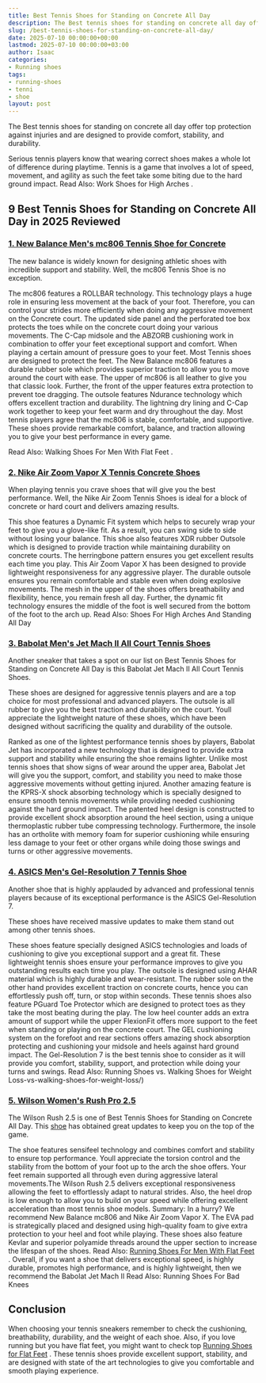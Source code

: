 ```yaml
---
title: Best Tennis Shoes for Standing on Concrete All Day
description: The Best tennis shoes for standing on concrete all day offer top protection against injuries and are designed to provide comfort, stability, and durability....
slug: /best-tennis-shoes-for-standing-on-concrete-all-day/
date: 2025-07-10 00:00:00+00:00
lastmod: 2025-07-10 00:00:00+03:00
author: Isaac
categories:
- Running shoes
tags:
- running-shoes
- tenni
- shoe
layout: post
---
```

The Best tennis shoes for standing on concrete all day offer top protection against injuries and are designed to provide comfort, stability, and durability.

Serious tennis players know that wearing correct shoes makes a whole lot of difference during playtime.
Tennis is a game that involves a lot of speed, movement, and agility as such the feet take some biting due to the hard ground impact. Read Also:
Work Shoes for High Arches
.
## 9 Best Tennis Shoes for Standing on Concrete All Day in 2025 Reviewed
### [1. New Balance Men's mc806 Tennis Shoe for Concrete](https://www.amazon.com/dp/B0098IISEU/?tag=p-policy-20)
The new balance is widely known for designing athletic shoes with incredible support and stability. Well, the mc806 Tennis Shoe is no exception.

The mc806 features a ROLLBAR technology. This technology plays a huge role in ensuring less movement at the back of your foot. Therefore, you can control your strides more efficiently when doing any aggressive movement on the Concrete court.
The updated side panel and the perforated toe box protects the toes while on the concrete court doing your various movements. The C-Cap midsole and the ABZORB cushioning work in combination to offer your feet exceptional support and comfort.
When playing a certain amount of pressure goes to your feet. Most Tennis shoes are designed to protect the feet. The New Balance mc806 features a durable rubber sole which provides superior traction to allow you to move around the court with ease.
The upper of mc806 is all leather to give you that classic look. Further, the front of the upper features extra protection to prevent toe dragging.
The outsole features Ndurance technology which offers excellent traction and durability. The lightning dry lining and C-Cap work together to keep your feet warm and dry throughout the day.
Most tennis players agree that the mc806 is stable, comfortable, and supportive. These shoes provide remarkable comfort, balance, and traction allowing you to give your best performance in every game.

Read Also:
Walking Shoes For Men With Flat Feet
.
### [2. Nike Air Zoom Vapor X Tennis Concrete Shoes](https://www.amazon.com/dp/B0761YNNQQ/?tag=p-policy-20)
When playing tennis you crave shoes that will give you the best performance. Well, the Nike Air Zoom Tennis Shoes is ideal for a block of concrete or hard court and delivers amazing results.

This shoe features a Dynamic Fit system which helps to securely wrap your feet to give you a glove-like fit. As a result, you can swing side to side without losing your balance.
This shoe also features XDR rubber Outsole which is designed to provide traction while maintaining durability on concrete courts. The herringbone pattern ensures you get excellent results each time you play.
This Air Zoom Vapor X has been designed to provide lightweight responsiveness for any aggressive player. The durable outsole ensures you remain comfortable and stable even when doing explosive movements.
The mesh in the upper of the shoes offers breathability and flexibility, hence, you remain fresh all day. Further, the dynamic fit technology ensures the middle of the foot is well secured from the bottom of the foot to the arch up.
Read Also:
Shoes For High Arches And Standing All Day
### [3. Babolat Men's Jet Mach II All Court Tennis Shoes](https://www.amazon.com/dp/B07871KYJ4/?tag=p-policy-20)
Another sneaker that takes a spot on our list on Best Tennis Shoes for Standing on Concrete All Day is this Babolat Jet Mach II All Court Tennis Shoes.

These shoes are designed for aggressive tennis players and are a top choice for most professional and advanced players. The outsole is all rubber to give you the best traction and durability on the court.
Youll appreciate the lightweight nature of these shoes, which have been designed without sacrificing the quality and durability of the outsole.

Ranked as one of the lightest performance tennis shoes by players, Babolat Jet has incorporated a new technology that is designed to provide extra support and stability while ensuring the shoe remains lighter.
Unlike most tennis shoes that show signs of wear around the upper area, Babolat Jet will give you the support, comfort, and stability you need to make those aggressive movements without getting injured.
Another amazing feature is the KPRS-X shock absorbing technology which is specially designed to ensure smooth tennis movements while providing needed cushioning against the hard ground impact.
The patented heel design is constructed to provide excellent shock absorption around the heel section, using a unique thermoplastic rubber tube compressing technology.
Furthermore, the insole has an ortholite with memory foam for superior cushioning while ensuring less damage to your feet or other organs while doing those swings and turns or other aggressive movements.
### [4. ASICS Men's Gel-Resolution 7 Tennis Shoe](https://www.amazon.com/dp/B01H32I5UY/?tag=p-policy-20)
Another shoe that is highly applauded by advanced and professional tennis players because of its exceptional performance is the ASICS Gel-Resolution 7.

These shoes have received massive updates to make them stand out among other tennis shoes.

These shoes feature specially designed ASICS technologies and loads of cushioning to give you exceptional support and a great fit.
These lightweight tennis shoes ensure your performance improves to give you outstanding results each time you play.
The outsole is designed using AHAR material which is highly durable and wear-resistant. The rubber sole on the other hand provides excellent traction on concrete courts, hence you can effortlessly push off, turn, or stop within seconds.
These tennis shoes also feature PGuard Toe Protector which are designed to protect toes as they take the most beating during the play. The low heel counter adds an extra amount of support while the upper FlexionFit offers more support to the feet when standing or playing on the concrete court.
The GEL cushioning system on the forefoot and rear sections offers amazing shock absorption protecting and cushioning your midsole and heels against hard ground impact.
The Gel-Resolution 7 is the best tennis shoe to consider as it will provide you comfort, stability, support, and protection while doing your turns and swings.
Read Also:
Running Shoes vs. Walking Shoes for Weight Loss-vs-walking-shoes-for-weight-loss/)
### [5. Wilson Women's Rush Pro 2.5](https://www.amazon.com/dp/B077J1KG1G/?tag=p-policy-20)
The Wilson Rush 2.5 is one of Best Tennis Shoes for Standing on Concrete All Day. This [shoe](https://pestpolicy.com/best-running-shoes-for-extensor-tendonitis/) has obtained great updates to keep you on the top of the game.


The shoe features sensifeel technology and combines comfort and stability to ensure top performance. Youll appreciate the torsion control and the stability from the bottom of your foot up to the arch the shoe offers.
Your feet remain supported all through even during aggressive lateral movements.The Wilson Rush 2.5 delivers exceptional responsiveness allowing the feet to effortlessly adapt to natural strides.
Also, the heel drop is low enough to allow you to build on your speed while offering excellent acceleration than most tennis shoe models. Summary: In a hurry? We recommend New Balance mc806 and Nike Air Zoom Vapor X.
The EVA pad is strategically placed and designed using high-quality foam to give extra protection to your heel and foot while playing.
These shoes also feature Kevlar and superior polyamide threads around the upper section to increase the lifespan of the shoes. Read Also:
[Running Shoes For Men With Flat Feet](https://pestpolicy.com/best-running-shoes-for-men-with-flat-feet/)
.
Overall, if you want a shoe that delivers exceptional speed, is highly durable, promotes high performance, and is highly lightweight, then we recommend the Babolat Jet Mach II
Read Also:
Running Shoes For Bad Knees
## Conclusion
When choosing your tennis sneakers remember to check the cushioning, breathability, durability, and the weight of each shoe. Also, if you love running but you have flat feet, you might want to check top
[Running Shoes for Flat Feet](https://pestpolicy.com/best-running-shoes-for-men-with-flat-feet/)
.
These tennis shoes provide excellent support, stability, and are designed with state of the art technologies to give you comfortable and smooth playing experience.